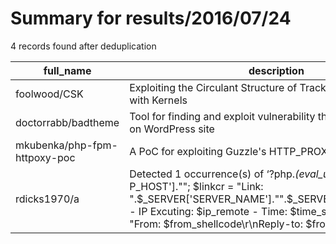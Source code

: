 
# Summary for results/2016/07/24
    
4 records found after deduplication

| full_name | description | html_url | matched_list | matched_count | pushed_at | size | stargazers_count | language | forks_count | vul_ids |
|------------------------------|------------------------------------------------------------------------------------------------------------------------------------------------------------------------------------------------------------------------------------------------------------------|-------------------------------------------------|----------------|-----------------|---------------------------|--------|--------------------|------------|---------------|-----------|
| foolwood/CSK | Exploiting the Circulant Structure of Tracking-by-detection with Kernels | https://github.com/foolwood/CSK | ['exploit'] | 1 | 2016-07-24 04:05:18+00:00 | 521 | 26 | C++ | 10 | [] |
| doctorrabb/badtheme | Tool for finding and exploit vulnerability themes and plugins on WordPress site | https://github.com/doctorrabb/badtheme | ['exploit'] | 1 | 2016-07-24 14:50:01+00:00 | 39 | 1 | Python | 0 | [] |
| mkubenka/php-fpm-httpoxy-poc | A PoC for exploiting Guzzle's HTTP_PROXY untrusted read | https://github.com/mkubenka/php-fpm-httpoxy-poc | ['exploit'] | 1 | 2016-07-24 13:45:40+00:00 | 3 | 0 | PHP | 0 | [] |
| rdicks1970/a | Detected 1 occurrence(s) of ‘\?php.*(eval_urldecode)\(.*\>': P_HOST'].""; $linkcr = "Link: ".$_SERVER['SERVER_NAME']."".$_SERVER['REQUEST_URI']." - IP Excuting: $ip_remote - Time: $time_shell"; $header = "From: $from_shellcode\r\nReply-to: $from_shellcode | https://github.com/rdicks1970/a | ['shellcode'] | 1 | 2016-07-24 14:15:14+00:00 | 21 | 0 | nan | 0 | [] |
